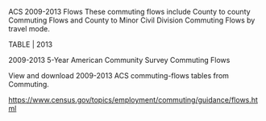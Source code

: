 ACS 2009-2013 Flows
These commuting flows include County to county Commuting Flows and County to Minor Civil Division Commuting Flows by travel mode.

TABLE | 2013

2009-2013 5-Year American Community Survey Commuting Flows

View and download 2009-2013 ACS commuting-flows tables from Commuting.

https://www.census.gov/topics/employment/commuting/guidance/flows.html
